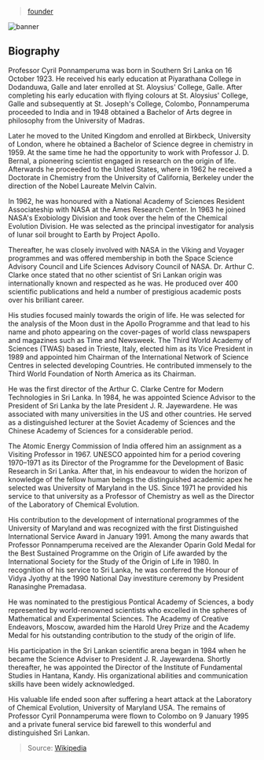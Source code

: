 > [founder](../)

![banner](/ifs/photos/banner.png)

## Biography

Professor Cyril Ponnamperuma was born in Southern Sri Lanka on 16 October 1923.
He received his early education at Piyarathana College in Dodanduwa, Galle
and later enrolled at St. Aloysius' College, Galle.
After completing his early education with flying colours at St. Aloysius' College,
Galle and subsequently at St. Joseph's College, Colombo, Ponnamperuma proceeded
to India and in 1948 obtained a Bachelor of Arts degree in philosophy from
the University of Madras.

Later he moved to the United Kingdom and enrolled at Birkbeck, University of London,
where he obtained a Bachelor of Science degree in chemistry in 1959.
At the same time he had the opportunity to work with Professor J. D. Bernal,
a pioneering scientist engaged in research on the origin of life.
Afterwards he proceeded to the United States, where in 1962 he received
a Doctorate in Chemistry from the University of California, Berkeley under
the direction of the Nobel Laureate Melvin Calvin.

In 1962, he was honoured with a National Academy of Sciences Resident Associateship
with NASA at the Ames Research Center.
In 1963 he joined NASA's Exobiology Division and took over the helm of
the Chemical Evolution Division.
He was selected as the principal investigator for analysis of lunar soil
brought to Earth by Project Apollo.

Thereafter, he was closely involved with NASA in the Viking and Voyager programmes
and was offered membership in both the Space Science Advisory Council and
Life Sciences Advisory Council of NASA.
Dr. Arthur C. Clarke once stated that no other scientist of Sri Lankan origin
was internationally known and respected as he was.
He produced over 400 scientific publications and held a number of prestigious
academic posts over his brilliant career.

His studies focused mainly towards the origin of life.
He was selected for the analysis of the Moon dust in the Apollo Programme and that
lead to his name and photo appearing on the cover-pages of world class newspapers
and magazines such as Time and Newsweek.
The Third World Academy of Sciences (TWAS) based in Trieste, Italy, elected him
as its Vice President in 1989 and appointed him Chairman of the International Network
of Science Centres in selected developing Countries.
He contributed immensely to the Third World Foundation of North America as its Chairman.

He was the first director of the Arthur C. Clarke Centre for Modern Technologies
in Sri Lanka.
In 1984, he was appointed Science Advisor to the President of Sri Lanka by
the late President J. R. Jayewardene.
He was associated with many universities in the US and other countries.
He served as a distinguished lecturer at the Soviet Academy of Sciences and
the Chinese Academy of Sciences for a considerable period.

The Atomic Energy Commission of India offered him an assignment as a Visiting Professor
in 1967.
UNESCO appointed him for a period covering 1970–1971 as its Director of the Programme
for the Development of Basic Research in Sri Lanka.
After that, in his endeavour to widen the horizon of knowledge of the fellow human beings
the distinguished academic apex he selected was University of Maryland in the US.
Since 1971 he provided his service to that university as a Professor of Chemistry
as well as the Director of the Laboratory of Chemical Evolution.

His contribution to the development of international programmes of the
University of Maryland and was recognized with the first Distinguished International
Service Award in January 1991.
Among the many awards that Professor Ponnamperuma
received are the Alexander Oparin Gold Medal for the Best Sustained Programme
on the Origin of Life awarded by the International Society for
the Study of the Origin of Life in 1980.
In recognition of his service to Sri Lanka, he was conferred the Honour of Vidya Jyothy
at the 1990 National Day investiture ceremony by President Ranasinghe Premadasa.

He was nominated to the prestigious Pontical Academy of Sciences,
a body represented by world-renowned scientists who excelled in the spheres of
Mathematical and Experimental Sciences.
The Academy of Creative Endeavors, Moscow, awarded him the Harold Urey Prize and
the Academy Medal for his outstanding contribution to the study of the origin of life.

His participation in the Sri Lankan scientific arena began in 1984 when he became
the Science Adviser to President J. R. Jayewardena.
Shortly thereafter, he was appointed the Director of the Institute of Fundamental Studies
in Hantana, Kandy.
His organizational abilities and communication skills have been widely acknowledged.

His valuable life ended soon after suffering a heart attack at the
Laboratory of Chemical Evolution, University of Maryland USA.
The remains of Professor Cyril Ponnamperuma were flown to Colombo on 9 January 1995
and a private funeral service bid farewell to this wonderful and distinguished
Sri Lankan.

> Source: [Wikipedia](https://en.wikipedia.org/wiki/Cyril_Ponnamperuma)
